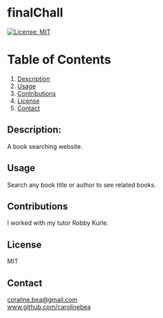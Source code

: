 # finalChall

  [![License: MIT](https://img.shields.io/badge/License-MIT-yellow.svg)](https://opensource.org/licenses/MIT)
  # Table of Contents
1. [Description](#description)
2. [Usage](#usage)
3. [Contributions](#contributions)
4. [License](#license)
5. [Contact](#contact)
## Description:
A book searching website.
## Usage
Search any book title or author to see related books.
## Contributions 
I worked with my tutor Robby Kurle.
## License
MIT
## Contact
coraline.bea@gmail.com
<br>
www.github.com/carolinebea

